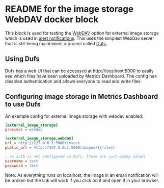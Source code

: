 # README for the image storage WebDAV docker block

This block is used for testing the [WebDAV](https://metrics-dashboard.com/docs/metrics-dashboard/latest/setup-metrics-dashboard/configure-metrics-dashboard/#external_image_storagewebdav) option for external image storage which is used in [alert notifications](https://metrics-dashboard.com/docs/metrics-dashboard/latest/alerting/configure-notifications/template-notifications/images-in-notifications/). This uses the simplest WebDav server that is still being maintained, a project called [Dufs](https://github.com/sigoden/dufs).

## Using Dufs

Dufs has a web UI that can be accessed at http://localhost:5000 to easily see which files have been uploaded by Metrics Dashboard. The config has disabled authentication and allows everyone to read and write files.

## Configuring image storage in Metrics Dashboard to use Dufs

An example config for external image storage with webdav enabled:

```ini
[external_image_storage]
provider = webdav

[external_image_storage.webdav]
url = http://127.0.0.1:5000/images
public_url = http://127.0.0.1:5000/images/{{file}}

; as auth is not configured in Dufs, these are just dummy values
username = test
password = test
```

Note: As everything runs on localhost, the image in an email notification will be broken but the link will work if you click on it and open it in your browser.
